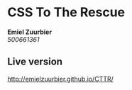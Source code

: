 CSS To The Rescue
=================

**Emiel Zuurbier**  
*500661361*  

Live version
------------

http://emielzuurbier.github.io/CTTR/